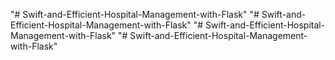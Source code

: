"# Swift-and-Efficient-Hospital-Management-with-Flask" 
"# Swift-and-Efficient-Hospital-Management-with-Flask" 
"# Swift-and-Efficient-Hospital-Management-with-Flask" 
"# Swift-and-Efficient-Hospital-Management-with-Flask" 

